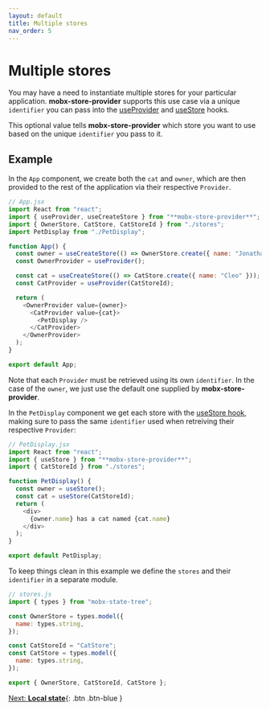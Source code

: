 ```yaml
---
layout: default
title: Multiple stores
nav_order: 5
---
```


# Multiple stores

You may have a need to instantiate multiple stores for your particular application. **mobx-store-provider** supports this use case via a unique `identifier` you can pass into the [useProvider](/api/useProvider) and [useStore](/api/useStore) hooks.

This optional value tells **mobx-store-provider** which store you want to use based on the unique `identifier` you pass to it.

## Example

In the `App` component, we create both the `cat` and `owner`, which are then provided to the rest of the application via their respective `Provider`.

```javascript
// App.jsx
import React from "react";
import { useProvider, useCreateStore } from "**mobx-store-provider**";
import { OwnerStore, CatStore, CatStoreId } from "./stores";
import PetDisplay from "./PetDisplay";

function App() {
  const owner = useCreateStore(() => OwnerStore.create({ name: "Jonathan" }));
  const OwnerProvider = useProvider();

  const cat = useCreateStore(() => CatStore.create({ name: "Cleo" }));
  const CatProvider = useProvider(CatStoreId);

  return (
    <OwnerProvider value={owner}>
      <CatProvider value={cat}>
        <PetDisplay />
      </CatProvider>
    </OwnerProvider>
  );
}

export default App;
```

Note that each `Provider` must be retrieved using its own `identifier`. In the case of the `owner`, we just use the default one supplied by **mobx-store-provider**.

In the `PetDisplay` component we get each store with the [useStore hook](/api/useStore), making sure to pass the same `identifier` used when retreiving their respective `Provider`:

```javascript
// PetDisplay.jsx
import React from "react";
import { useStore } from "**mobx-store-provider**";
import { CatStoreId } from "./stores";

function PetDisplay() {
  const owner = useStore();
  const cat = useStore(CatStoreId);
  return (
    <div>
      {owner.name} has a cat named {cat.name}
    </div>
  );
}

export default PetDisplay;
```

To keep things clean in this example we define the `stores` and their `identifier` in a separate module.

```javascript
// stores.js
import { types } from "mobx-state-tree";

const OwnerStore = types.model({
  name: types.string,
});

const CatStoreId = "CatStore";
const CatStore = types.model({
  name: types.string,
});

export { OwnerStore, CatStoreId, CatStore };
```

[Next: **Local state**](/local-state){: .btn .btn-blue }
